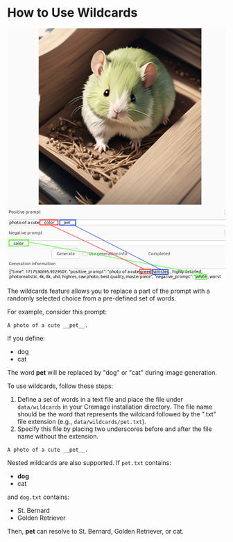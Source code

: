 # How to Use Wildcards

![Example](../../docs/images/wildcards_ss.jpg "Example")

The wildcards feature allows you to replace a part of the prompt with a randomly selected choice from a pre-defined set of words.

For example, consider this prompt:

```
A photo of a cute __pet__.
```

If you define:
* dog
* cat

The word __pet__ will be replaced by "dog" or "cat" during image generation.

To use wildcards, follow these steps:
1. Define a set of words in a text file and place the file under `data/wildcards` in your Cremage installation directory. The file name should be the word that represents the wildcard followed by the ".txt" file extension (e.g., `data/wildcards/pet.txt`).
2. Specify this file by placing two underscores before and after the file name without the extension.

```
A photo of a cute __pet__.
```

Nested wildcards are also supported. If `pet.txt` contains:
* __dog__
* cat

and `dog.txt` contains:
* St. Bernard
* Golden Retriever

Then, __pet__ can resolve to St. Bernard, Golden Retriever, or cat.